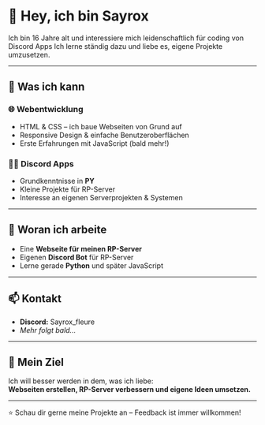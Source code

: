 # 👋 Hey, ich bin Sayrox

Ich bin 16 Jahre alt und interessiere mich leidenschaftlich für coding von Discord Apps
Ich lerne ständig dazu und liebe es, eigene Projekte umzusetzen.

---

## 🔧 Was ich kann

### 🌐 Webentwicklung
- HTML & CSS – ich baue Webseiten von Grund auf
- Responsive Design & einfache Benutzeroberflächen
- Erste Erfahrungen mit JavaScript (bald mehr!)

### 🧑‍💻 Discord Apps
- Grundkenntnisse in **PY**
- Kleine Projekte für RP-Server
- Interesse an eigenen Serverprojekten & Systemen

---

## 🚧 Woran ich arbeite
- Eine **Webseite für meinen RP-Server**
- Eigenen **Discord Bot** für RP-Server
- Lerne gerade **Python** und später JavaScript

---

## 📫 Kontakt
- **Discord:** Sayrox_fleure
- *Mehr folgt bald...*

---

## 🎯 Mein Ziel
Ich will besser werden in dem, was ich liebe:  
**Webseiten erstellen, RP-Server verbessern und eigene Ideen umsetzen.**

---

⭐ Schau dir gerne meine Projekte an – Feedback ist immer willkommen!

